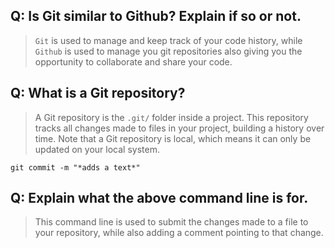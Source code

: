 ## Q: Is **Git** similar to **Github**? Explain if so or not.

> `Git` is used to manage and keep track of your code history, while `Github` is used to manage you git repositories also giving you the opportunity to collaborate and share your code.

## Q: What is a **Git** repository?

> A Git repository is the `.git/` folder inside a project. This repository tracks all changes made to files in your project, building a history over time. Note that a Git repository is local, which means it can only be updated on your local system.

```
git commit -m "*adds a text*"
```
## Q: Explain what the above command line is for.

> This command line is used to submit the changes made to a file to your repository, while also adding a comment pointing to that change.